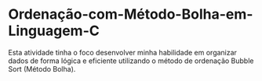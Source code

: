 # Ordenação-com-Método-Bolha-em-Linguagem-C
Esta atividade tinha o foco desenvolver minha habilidade em organizar dados de forma lógica e eficiente utilizando o método de ordenação Bubble  Sort (Método Bolha). 
